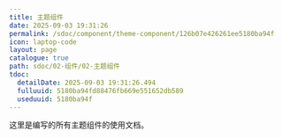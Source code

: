 ```yaml
---
title: 主题组件
date: 2025-09-03 19:31:26
permalink: /sdoc/component/theme-component/126b07e426261ee5180ba94f
icon: laptop-code
layout: page
catalogue: true
path: sdoc/02-组件/02-主题组件
tdoc:
  detailDate: 2025-09-03 19:31:26.494
  fulluuid: 5180ba94fd88476fb669e551652db589
  useduuid: 5180ba94f
---
```


这里是编写的所有主题组件的使用文档。

